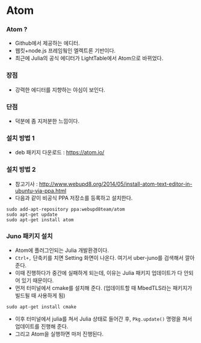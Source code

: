 # Atom

### Atom ?
* Github에서 제공하는 에디터.
* 웹킷+node.js 프레임웤인 엘렉트론 기반이다.
* 최근에 Julia의 공식 에디터가 LightTable에서 Atom으로 바뀌었다.

### 장점
* 강력한 에디터를 지향하는 야심이 보인다.

### 단점
* 덕분에 좀 지저분한 느낌이다.


### 설치 방법 1
* deb 패키지 다운로드 : <https://atom.io/>

### 설치 방법 2
* 참고기사 : <http://www.webupd8.org/2014/05/install-atom-text-editor-in-ubuntu-via-ppa.html>
* 다음과 같이 비공식 PPA 저장소를 등록하고 설치한다.
```
sudo add-apt-repository ppa:webupd8team/atom
sudo apt-get update
sudo apt-get install atom
```

### Juno 패키지 설치
* Atom에 플러그인되는 Julia 개발환경이다.
* `Ctrl+,` 단축키를 치면 Setting 화면이 나온다.  여기서 uber-juno를 검색해서 깔아준다.
* 이때 진행하다가 중간에 실패하게 되는데, 이유는 Julia 패키지 업데이트가 다 안되어 있기 때문이다.
* 먼저 터미널에서 cmake를 설치해 준다. (업데이트할 때 MbedTLS라는 패키지가 빌드될 때 사용하게 됨)
```
sudo apt-get install cmake
```
* 이후 터미널에서 julia를 쳐서 Julia 상태로 들어간 후, `Pkg.update()` 명령을 쳐서 업데이트를 진행해 준다.
* 그리고 Atom을 실행하면 마저 진행된다.
